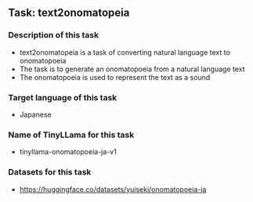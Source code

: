 ## Task: text2onomatopeia

### Description of this task

- text2onomatopeia is a task of converting natural language text to onomatopoeia
- The task is to generate an onomatopoeia from a natural language text
- The onomatopoeia is used to represent the text as a sound

### Target language of this task

- Japanese

### Name of TinyLLama for this task

- tinyllama-onomatopoeia-ja-v1

### Datasets for this task

- https://huggingface.co/datasets/yuiseki/onomatopoeia-ja
